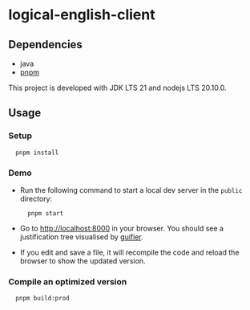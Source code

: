 # logical-english-client

## Dependencies

- java
- [pnpm](https://pnpm.io/installation)

This project is developed with JDK LTS 21 and nodejs LTS 20.10.0.

## Usage
### Setup
```shell
  pnpm install
```

### Demo
- Run the following command to start a local dev server in the `public` directory:

  ```shell
    pnpm start
  ```

- Go to <http://localhost:8000> in your browser.
  You should see a justification tree visualised by
  [guifier](https://guifier.com/).

- If you edit and save a file, it will recompile the code and reload the
  browser to show the updated version.

### Compile an optimized version

```shell
  pnpm build:prod
```